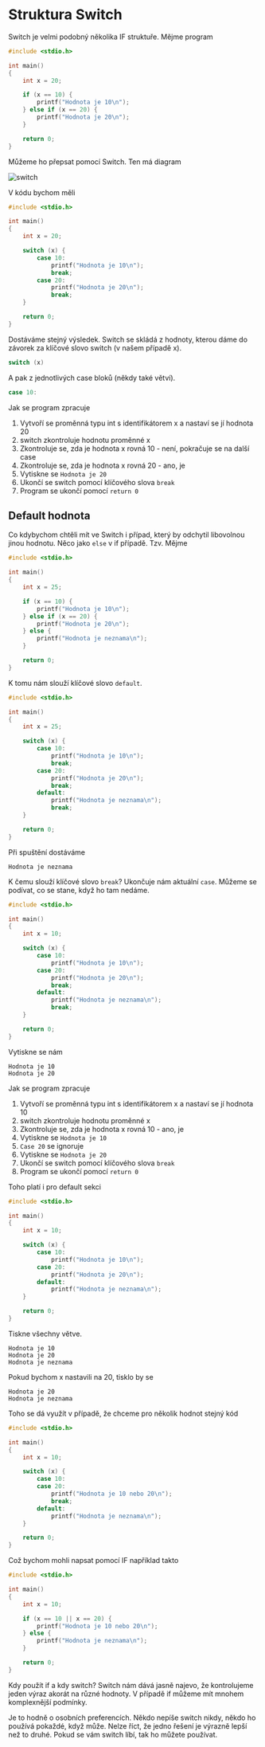 # Struktura Switch
Switch je velmi podobný několika IF struktuře. Mějme program

```c
#include <stdio.h>

int main()
{
    int x = 20;

    if (x == 10) {
        printf("Hodnota je 10\n");
    } else if (x == 20) {
        printf("Hodnota je 20\n");
    }

    return 0;
}
```

Můžeme ho přepsat pomocí Switch. Ten má diagram

![switch](./obrazky/switch/switch.png)

V kódu bychom měli

```c
#include <stdio.h>

int main()
{
    int x = 20;

    switch (x) {
        case 10:
            printf("Hodnota je 10\n");
            break;
        case 20:
            printf("Hodnota je 20\n");
            break;
    }

    return 0;
}
```

Dostáváme stejný výsledek. Switch se skládá z hodnoty, kterou dáme do závorek za klíčové slovo switch (v našem případě x).
```c
switch (x)
```
A pak z jednotlivých case bloků (někdy také větví).
```c
case 10:
```

Jak se program zpracuje
1. Vytvoří se proměnná typu int s identifikátorem x a nastaví se jí hodnota 20
1. switch zkontroluje hodnotu proměnné x
1. Zkontroluje se, zda je hodnota x rovná 10 - není, pokračuje se na další case
1. Zkontroluje se, zda je hodnota x rovná 20 - ano, je
1. Vytiskne se `Hodnota je 20`
1. Ukončí se switch pomocí klíčového slova `break`
1. Program se ukončí pomocí `return 0`

## Default hodnota

Co kdybychom chtěli mít ve Switch i případ, který by odchytil libovolnou jinou hodnotu. Něco jako `else` v if případě. Tzv. Mějme
```c
#include <stdio.h>

int main()
{
    int x = 25;

    if (x == 10) {
        printf("Hodnota je 10\n");
    } else if (x == 20) {
        printf("Hodnota je 20\n");
    } else {
        printf("Hodnota je neznama\n");
    }

    return 0;
}
```
K tomu nám slouží klíčové slovo `default`.

```c
#include <stdio.h>

int main()
{
    int x = 25;

    switch (x) {
        case 10:
            printf("Hodnota je 10\n");
            break;
        case 20:
            printf("Hodnota je 20\n");
            break;
        default:
            printf("Hodnota je neznama\n");
            break;
    }

    return 0;
}
```

Při spuštění dostáváme
```
Hodnota je neznama
```

K čemu slouží klíčové slovo `break`? Ukončuje nám aktuální `case`. Můžeme se podívat, co se stane, když ho tam nedáme.
```c
#include <stdio.h>

int main()
{
    int x = 10;

    switch (x) {
        case 10:
            printf("Hodnota je 10\n");
        case 20:
            printf("Hodnota je 20\n");
            break;
        default:
            printf("Hodnota je neznama\n");
            break;
    }

    return 0;
}
```

Vytiskne se nám
```
Hodnota je 10
Hodnota je 20
```

Jak se program zpracuje
1. Vytvoří se proměnná typu int s identifikátorem x a nastaví se jí hodnota 10
1. switch zkontroluje hodnotu proměnné x
1. Zkontroluje se, zda je hodnota x rovná 10 - ano, je
1. Vytiskne se `Hodnota je 10`
1. `Case 20` se ignoruje
1. Vytiskne se `Hodnota je 20`
1. Ukončí se switch pomocí klíčového slova `break`
1. Program se ukončí pomocí `return 0`

Toho platí i pro default sekci

```c
#include <stdio.h>

int main()
{
    int x = 10;

    switch (x) {
        case 10:
            printf("Hodnota je 10\n");
        case 20:
            printf("Hodnota je 20\n");
        default:
            printf("Hodnota je neznama\n");
    }

    return 0;
}
```

Tiskne všechny větve.

```
Hodnota je 10
Hodnota je 20
Hodnota je neznama
```

Pokud bychom x nastavili na 20, tisklo by se 
```
Hodnota je 20
Hodnota je neznama
```

Toho se dá využít v případě, že chceme pro několik hodnot stejný kód
```c
#include <stdio.h>

int main()
{
    int x = 10;

    switch (x) {
        case 10:
        case 20:
            printf("Hodnota je 10 nebo 20\n");
            break;
        default:
            printf("Hodnota je neznama\n");
    }

    return 0;
}
```

Což bychom mohli napsat pomocí IF například takto
```c
#include <stdio.h>

int main()
{
    int x = 10;

    if (x == 10 || x == 20) {
        printf("Hodnota je 10 nebo 20\n");
    } else {
        printf("Hodnota je neznama\n");
    }

    return 0;
}
```




Kdy použít if a kdy switch? Switch nám dává jasně najevo, že kontrolujeme jeden výraz akorát na různé hodnoty. V případě if můžeme mít mnohem komplexnější podmínky.

Je to hodně o osobních preferencích. Někdo nepíše switch nikdy, někdo ho používá pokaždé, když může. Nelze říct, že jedno řešení je výrazně lepší než to druhé. Pokud se vám switch líbí, tak ho můžete používat.


